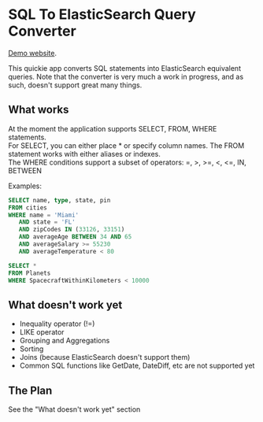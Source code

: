 # SQL To ElasticSearch Query Converter

[Demo website](https://sqltoelasticsearch.azurewebsites.net/).

This quickie app converts SQL statements into ElasticSearch equivalent queries.  Note that the converter is very much a work in progress, and as such, doesn't support great many things.

## What works
At the moment the application supports SELECT, FROM, WHERE statements.  
For SELECT, you can either place * or specify column names.
The FROM statement works with either aliases or indexes.  
The WHERE conditions support a subset of operators: =, >, >=, <, <=, IN, BETWEEN 

Examples:
```sql
SELECT name, type, state, pin
FROM cities
WHERE name = 'Miami'
   AND state = 'FL'
   AND zipCodes IN (33126, 33151)
   AND averageAge BETWEEN 34 AND 65
   AND averageSalary >= 55230
   AND averageTemperature < 80 
```
   
```sql
SELECT *
FROM Planets
WHERE SpacecraftWithinKilometers < 10000
```


## What doesn't work yet
+ Inequality operator (!=)
+ LIKE operator
+ Grouping and Aggregations
+ Sorting
+ Joins (because ElasticSearch doesn't support them)
+ Common SQL functions like GetDate, DateDiff, etc are not supported yet

## The Plan
See the "What doesn't work yet" section
